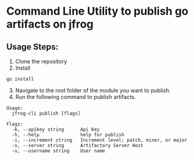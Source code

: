 # Command Line Utility to publish go artifacts on jfrog

## Usage Steps:
1. Clone the repository
2. Install
```shell
go install   
```
3. Navigate to the root folder of the module you want to publish.
4. Run the following command to publish artifacts.
```
Usage:
  jfrog-cli publish [flags]

Flags:
  -k, --apikey string      Api Key
  -h, --help               help for publish
  -i, --increment string   Increment level: patch, minor, or major
  -s, --server string      Artifactory Server Host
  -u, --username string    User name
```